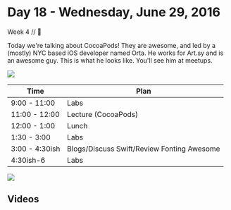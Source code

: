 # Day 18 - Wednesday, June 29, 2016 

Week 4 // :blue_heart:


Today we're talking about CocoaPods! They are awesome, and led by a (mostly) NYC based iOS developer named Orta. He works for Art.sy and is an awesome guy. This is what he looks like. You'll see him at meetups.

![](https://i.ytimg.com/vi/TDAKOYQ7B-4/maxresdefault.jpg)

Time       | Plan     |
----------------|-------
9:00 - 11:00  | Labs
11:00 - 12:00 | Lecture (CocoaPods)
12:00 - 1:00    | Lunch
1:30 - 3:00   | Labs
3:00 - 4:30ish   | Blogs/Discuss Swift/Review Fonting Awesome
4:30ish-6     | Labs

![](https://render.bitstrips.com/v2/cpanel/9947051-119412954_4-s1-v1.png?palette=1)

## Videos

